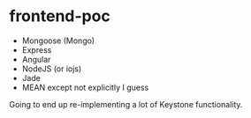 # frontend-poc
 - Mongoose (Mongo)
 - Express
 - Angular
 - NodeJS (or iojs)
 - Jade
 - MEAN except not explicitly I guess

Going to end up re-implementing a lot of Keystone functionality.
